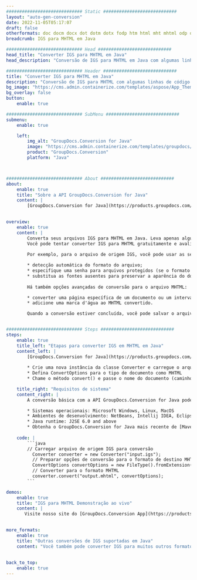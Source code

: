 ```yaml
---
############################# Static ############################
layout: "auto-gen-conversion"
date: 2022-11-05T05:17:07
draft: false
otherformats: doc docm docx dot dotm dotx fodp htm html mht mhtml odp odt otp pot potm potx pps ppsm ppsx ppt pptm pptx rtf
breadcrumb: IGS para MHTML em Java

############################# Head ############################
head_title: "Converter IGS para MHTML em Java"
head_description: "Conversão de IGS para MHTML em Java com algumas linhas de código. Converta mais de 160 formatos de arquivo usando a API de conversão de documentos do GroupDocs para Java"

############################# Header ############################
title: "Converter IGS para MHTML em Java"
description: "Conversão de IGS para MHTML com algumas linhas de código Java"
bg_image: "https://cms.admin.containerize.com/templates/aspose/App_Themes/V3/images/bg/header1.png"
bg_overlay: false
button:
    enable: true

############################# SubMenu ############################
submenu:
    enable: true

    left:
        img_alt: "GroupDocs.Conversion for Java"
        image: "https://cms.admin.containerize.com/templates/groupdocs/images/product-logos/90x90-noborder/groupdocs-conversion-java.png"
        product: "GroupDocs.Conversion"
        platform: "Java"



############################# About ############################
about:
    enable: true
    title: "Sobre a API GroupDocs.Conversion for Java"
    content: |
        [GroupDocs.Conversion for Java](https://products.groupdocs.com/conversion/java/) é uma API avançada de conversão de formato de arquivo para conversão entre formatos populares de imagem e documento, como Microsoft Office, OpenDocument, PDF, HTML, e-mail, CAD. e muito mais com apenas algumas linhas de código. A API nativa detecta automaticamente os formatos dos documentos originais e oferece muitas opções para personalizar os documentos convertidos. Juntamente com a função de extrair informações de um documento, ele também suporta o armazenamento em cache dos resultados da conversão para o disco local por padrão. No entanto, qualquer tipo de armazenamento em cache pode ser suportado pela implementação das interfaces apropriadas - Amazon S3, Dropbox, Google Drive, Windows Azure, Reddis ou quaisquer outras.
    

overview:
    enable: true
    content: |
        Converta seus arquivos IGS para MHTML em Java. Leva apenas algumas linhas de código Java em qualquer plataforma de sua escolha, como Windows, Linux, macOS.
        Você pode tentar converter IGS para MHTML gratuitamente e avaliar a qualidade dos resultados da conversão. Junto com scripts de conversão de arquivo simples, você pode tentar opções mais sofisticadas para carregar o arquivo de origem IGS e armazenar a saída MHTML. 
        
        Por exemplo, para o arquivo de origem IGS, você pode usar as seguintes opções de carregamento:

        * detecção automática do formato do arquivo;
        * especifique uma senha para arquivos protegidos (se o formato de arquivo for compatível);
        * substitua as fontes ausentes para preservar a aparência do documento.
        
        Há também opções avançadas de conversão para o arquivo MHTML:

        * converter uma página específica de um documento ou um intervalo de páginas;
        * adicione uma marca d'água ao MHTML convertido.

        Quando a conversão estiver concluída, você pode salvar o arquivo MHTML no caminho do arquivo local ou em qualquer armazenamento de terceiros, como FTP, Amazon S3, Google Drive, Dropbox etc. Observe - para converter IGS para MHTML, você não precisa instalar nenhum software adicional, como MS Office, Open Office, Adobe Acrobat Reader etc.


############################# Steps ############################
steps:
    enable: true
    title_left: "Etapas para converter IGS em MHTML em Java"
    content_left: |
        [GroupDocs.Conversion for Java](https://products.groupdocs.com/conversion/java/) permite que os desenvolvedores convertam facilmente o arquivo IGS para MHTML com algumas linhas de código.
        
        * Crie uma nova instância da classe Converter e carregue o arquivo IGS com o caminho completo
        * Defina ConvertOptions para o tipo de documento como MHTML
        * Chame o método convert() e passe o nome do documento (caminho completo) e formato (MHTML) como parâmetro

    title_right: "Requisitos de sistema"
    content_right: |
        A conversão básica com a API GroupDocs.Conversion for Java pode ser feita com apenas algumas linhas de código. Nossas APIs são suportadas em todas as principais plataformas e sistemas operacionais. Antes de executar o código abaixo, certifique-se de ter os seguintes pré-requisitos instalados em seu sistema.

        * Sistemas operacionais: Microsoft Windows, Linux, MacOS
        * Ambientes de desenvolvimento: NetBeans, Intellij IDEA, Eclipse, etc.
        * Java runtime: J2SE 6.0 and above
        * Obtenha o GroupDocs.Conversion for Java mais recente de [Maven](https://repository.groupdocs.com/webapp/#/artifacts/browse/tree/General/repo/com/groupdocs/groupdocs-conversion)
         
    code: |
        ```java    
        // Carregar arquivo de origem IGS para conversão
          Converter converter = new Converter("input.igs");
          // Preparar opções de conversão para o formato de destino MHTML
          ConvertOptions convertOptions = new FileType().fromExtension("mhtml").getConvertOptions();
          // Converter para o formato MHTML
          converter.convert("output.mhtml", convertOptions);
        ```

demos:
    enable: true
    title: "IGS para MHTML Demonstração ao vivo"
    content: |
       Visite nosso site do [GroupDocs.Conversion App](https://products.groupdocs.app/conversion/family) e experimente a conversão de IGS para MHTML agora. A demonstração gratuita tem os seguintes benefícios
          

more_formats:
    enable: true
    title: "Outras conversões de IGS suportadas em Java"
    content: "Você também pode converter IGS para muitos outros formatos de arquivo. Por favor, veja a lista abaixo."
       
       
back_to_top:
    enable: true
---
```

